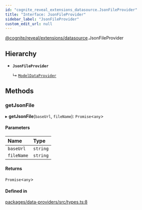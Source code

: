 ```yaml
---
id: "cognite_reveal_extensions_datasource.JsonFileProvider"
title: "Interface: JsonFileProvider"
sidebar_label: "JsonFileProvider"
custom_edit_url: null
---
```


[@cognite/reveal/extensions/datasource](../modules/cognite_reveal_extensions_datasource.md).JsonFileProvider

## Hierarchy

- **`JsonFileProvider`**

  ↳ [`ModelDataProvider`](cognite_reveal_extensions_datasource.ModelDataProvider.md)

## Methods

### getJsonFile

▸ **getJsonFile**(`baseUrl`, `fileName`): `Promise`\<`any`\>

#### Parameters

| Name | Type |
| :------ | :------ |
| `baseUrl` | `string` |
| `fileName` | `string` |

#### Returns

`Promise`\<`any`\>

#### Defined in

[packages/data-providers/src/types.ts:8](https://github.com/cognitedata/reveal/blob/e9e26d38/viewer/packages/data-providers/src/types.ts#L8)
